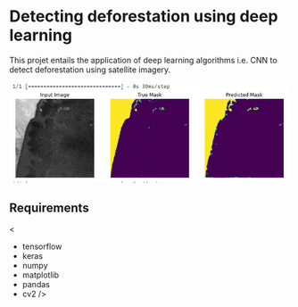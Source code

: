 # Detecting deforestation using deep learning

This projet entails the application of deep learning algorithms i.e. CNN to detect deforestation using satellite imagery.

![results/predict_2.PNG](results/predict_2.PNG)

## Requirements
< 
- tensorflow
- keras
- numpy
- matplotlib
- pandas
- cv2
/>
